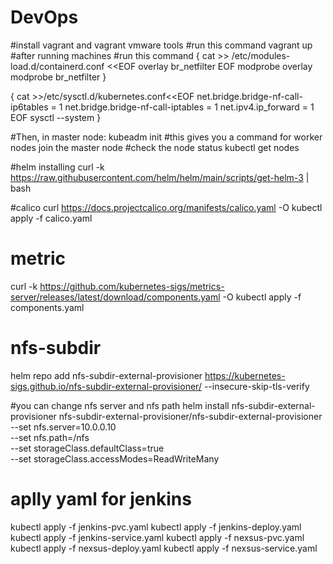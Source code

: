 # DevOps

#install vagrant and vagrant vmware tools
#run this command
vagrant up
#after running machines
#run this command
{
cat >> /etc/modules-load.d/containerd.conf <<EOF
overlay
br_netfilter
EOF
modprobe overlay
modprobe br_netfilter
}

{
cat >>/etc/sysctl.d/kubernetes.conf<<EOF
net.bridge.bridge-nf-call-ip6tables = 1
net.bridge.bridge-nf-call-iptables = 1
net.ipv4.ip_forward = 1
EOF
sysctl --system
}

#Then, in master node:
kubeadm init
#this gives you a command for worker nodes join the master node
#check the node status
kubectl get nodes

#helm installing
curl -k https://raw.githubusercontent.com/helm/helm/main/scripts/get-helm-3 | bash

#calico
curl https://docs.projectcalico.org/manifests/calico.yaml -O
kubectl apply -f calico.yaml

# metric
curl -k https://github.com/kubernetes-sigs/metrics-server/releases/latest/download/components.yaml -O
kubectl apply -f components.yaml

# nfs-subdir
helm repo add nfs-subdir-external-provisioner https://kubernetes-sigs.github.io/nfs-subdir-external-provisioner/ --insecure-skip-tls-verify

#you can change nfs server and nfs path
helm install nfs-subdir-external-provisioner nfs-subdir-external-provisioner/nfs-subdir-external-provisioner \
    --set nfs.server=10.0.0.10 \
    --set nfs.path=/nfs \
    --set storageClass.defaultClass=true \
    --set storageClass.accessModes=ReadWriteMany
    

# aplly yaml for jenkins 
kubectl apply -f jenkins-pvc.yaml
kubectl apply -f jenkins-deploy.yaml
kubectl apply -f jenkins-service.yaml
kubectl apply -f nexsus-pvc.yaml
kubectl apply -f nexsus-deploy.yaml
kubectl apply -f nexsus-service.yaml

